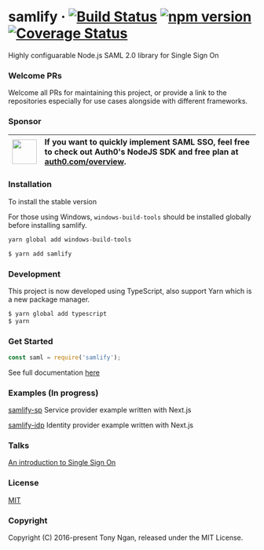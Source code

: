 # samlify &middot; [![Build Status](https://travis-ci.org/tngan/samlify.svg?branch=master)](https://travis-ci.org/tngan/samlify) [![npm version](https://img.shields.io/npm/v/samlify.svg?style=flat)](https://www.npmjs.com/package/samlify) [![Coverage Status](https://img.shields.io/coveralls/tngan/samlify/master.svg)](https://coveralls.io/github/tngan/samlify?branch=master)

Highly configuarable Node.js SAML 2.0 library for Single Sign On 

### Welcome PRs

Welcome all PRs for maintaining this project, or provide a link to the repositories especially for use cases alongside with different frameworks.

### Sponsor

| <img width="50" src="https://user-images.githubusercontent.com/83319/31722733-de95bbde-b3ea-11e7-96bf-4f4e8f915588.png"> | <div style="text-align: left;">If you want to quickly implement SAML SSO, feel free to check out Auth0's NodeJS SDK and free plan at [auth0.com/overview](https://auth0.com/overview?utm_source=GHsponsor&utm_medium=GHsponsor&utm_campaign=samlify&utm_content=auth).</div> |
|:-------------------------:|:-------------------------|

### Installation
To install the stable version

For those using Windows, `windows-build-tools` should be installed globally before installing samlify.
```bash
yarn global add windows-build-tools
```

```bash
$ yarn add samlify
```

### Development
This project is now developed using TypeScript, also support Yarn which is a new package manager.

```bash
$ yarn global add typescript
$ yarn
```

### Get Started
```javascript
const saml = require('samlify');
```
See full documentation [here](https://samlify.js.org/)

### Examples (In progress)

[samlify-sp](https://github.com/passify/samlify-sp) Service provider example written with Next.js

[samlify-idp](https://github.com/passify/samlify-idp) Identity provider example written with Next.js


### Talks

[An introduction to Single Sign On](http://www.slideshare.net/TonyNgan/an-introduction-of-single-sign-on)

### License

[MIT](LICENSE)

### Copyright

Copyright (C) 2016-present Tony Ngan, released under the MIT License.
